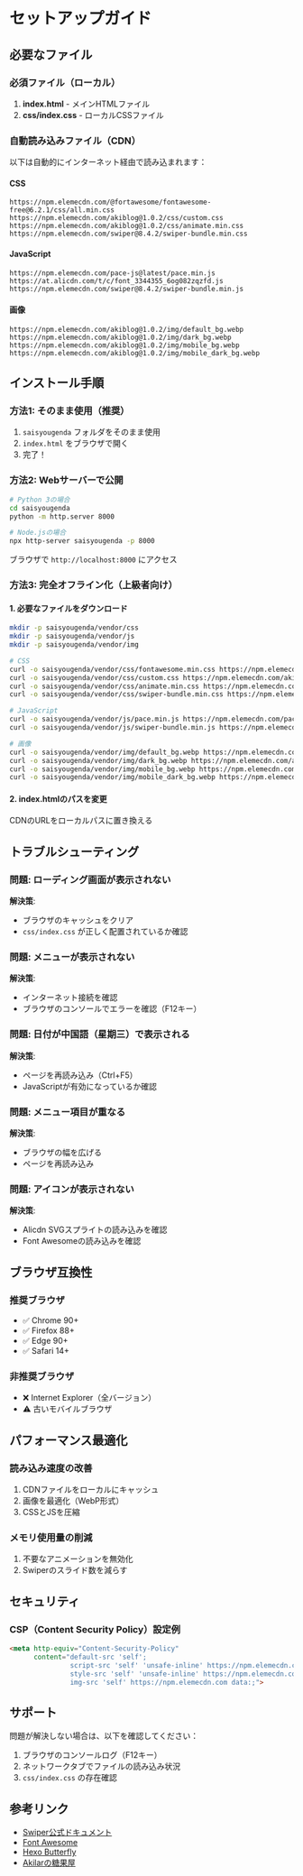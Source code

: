 # セットアップガイド

## 必要なファイル

### 必須ファイル（ローカル）
1. **index.html** - メインHTMLファイル
2. **css/index.css** - ローカルCSSファイル

### 自動読み込みファイル（CDN）
以下は自動的にインターネット経由で読み込まれます：

#### CSS
```
https://npm.elemecdn.com/@fortawesome/fontawesome-free@6.2.1/css/all.min.css
https://npm.elemecdn.com/akiblog@1.0.2/css/custom.css
https://npm.elemecdn.com/akiblog@1.0.2/css/animate.min.css
https://npm.elemecdn.com/swiper@8.4.2/swiper-bundle.min.css
```

#### JavaScript
```
https://npm.elemecdn.com/pace-js@latest/pace.min.js
https://at.alicdn.com/t/c/font_3344355_6og082zqzfd.js
https://npm.elemecdn.com/swiper@8.4.2/swiper-bundle.min.js
```

#### 画像
```
https://npm.elemecdn.com/akiblog@1.0.2/img/default_bg.webp
https://npm.elemecdn.com/akiblog@1.0.2/img/dark_bg.webp
https://npm.elemecdn.com/akiblog@1.0.2/img/mobile_bg.webp
https://npm.elemecdn.com/akiblog@1.0.2/img/mobile_dark_bg.webp
```

## インストール手順

### 方法1: そのまま使用（推奨）
1. `saisyougenda` フォルダをそのまま使用
2. `index.html` をブラウザで開く
3. 完了！

### 方法2: Webサーバーで公開
```bash
# Python 3の場合
cd saisyougenda
python -m http.server 8000

# Node.jsの場合
npx http-server saisyougenda -p 8000
```

ブラウザで `http://localhost:8000` にアクセス

### 方法3: 完全オフライン化（上級者向け）

#### 1. 必要なファイルをダウンロード
```bash
mkdir -p saisyougenda/vendor/css
mkdir -p saisyougenda/vendor/js
mkdir -p saisyougenda/vendor/img

# CSS
curl -o saisyougenda/vendor/css/fontawesome.min.css https://npm.elemecdn.com/@fortawesome/fontawesome-free@6.2.1/css/all.min.css
curl -o saisyougenda/vendor/css/custom.css https://npm.elemecdn.com/akiblog@1.0.2/css/custom.css
curl -o saisyougenda/vendor/css/animate.min.css https://npm.elemecdn.com/akiblog@1.0.2/css/animate.min.css
curl -o saisyougenda/vendor/css/swiper-bundle.min.css https://npm.elemecdn.com/swiper@8.4.2/swiper-bundle.min.css

# JavaScript
curl -o saisyougenda/vendor/js/pace.min.js https://npm.elemecdn.com/pace-js@latest/pace.min.js
curl -o saisyougenda/vendor/js/swiper-bundle.min.js https://npm.elemecdn.com/swiper@8.4.2/swiper-bundle.min.js

# 画像
curl -o saisyougenda/vendor/img/default_bg.webp https://npm.elemecdn.com/akiblog@1.0.2/img/default_bg.webp
curl -o saisyougenda/vendor/img/dark_bg.webp https://npm.elemecdn.com/akiblog@1.0.2/img/dark_bg.webp
curl -o saisyougenda/vendor/img/mobile_bg.webp https://npm.elemecdn.com/akiblog@1.0.2/img/mobile_bg.webp
curl -o saisyougenda/vendor/img/mobile_dark_bg.webp https://npm.elemecdn.com/akiblog@1.0.2/img/mobile_dark_bg.webp
```

#### 2. index.htmlのパスを変更
CDNのURLをローカルパスに置き換える

## トラブルシューティング

### 問題: ローディング画面が表示されない
**解決策**: 
- ブラウザのキャッシュをクリア
- `css/index.css` が正しく配置されているか確認

### 問題: メニューが表示されない
**解決策**:
- インターネット接続を確認
- ブラウザのコンソールでエラーを確認（F12キー）

### 問題: 日付が中国語（星期三）で表示される
**解決策**:
- ページを再読み込み（Ctrl+F5）
- JavaScriptが有効になっているか確認

### 問題: メニュー項目が重なる
**解決策**:
- ブラウザの幅を広げる
- ページを再読み込み

### 問題: アイコンが表示されない
**解決策**:
- Alicdn SVGスプライトの読み込みを確認
- Font Awesomeの読み込みを確認

## ブラウザ互換性

### 推奨ブラウザ
- ✅ Chrome 90+
- ✅ Firefox 88+
- ✅ Edge 90+
- ✅ Safari 14+

### 非推奨ブラウザ
- ❌ Internet Explorer（全バージョン）
- ⚠️ 古いモバイルブラウザ

## パフォーマンス最適化

### 読み込み速度の改善
1. CDNファイルをローカルにキャッシュ
2. 画像を最適化（WebP形式）
3. CSSとJSを圧縮

### メモリ使用量の削減
1. 不要なアニメーションを無効化
2. Swiperのスライド数を減らす

## セキュリティ

### CSP（Content Security Policy）設定例
```html
<meta http-equiv="Content-Security-Policy" 
      content="default-src 'self'; 
               script-src 'self' 'unsafe-inline' https://npm.elemecdn.com https://at.alicdn.com; 
               style-src 'self' 'unsafe-inline' https://npm.elemecdn.com; 
               img-src 'self' https://npm.elemecdn.com data:;">
```

## サポート

問題が解決しない場合は、以下を確認してください：
1. ブラウザのコンソールログ（F12キー）
2. ネットワークタブでファイルの読み込み状況
3. `css/index.css` の存在確認

## 参考リンク

- [Swiper公式ドキュメント](https://swiperjs.com/)
- [Font Awesome](https://fontawesome.com/)
- [Hexo Butterfly](https://butterfly.js.org/)
- [Akilarの糖果屋](https://akilar.top/)
